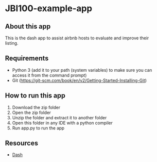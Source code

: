 # JBI100-example-app

## About this app

This is the dash app to assist airbnb hosts to evaluate and improve their listing.

## Requirements

* Python 3 (add it to your path (system variables) to make sure you can access it from the command prompt)
* Git (https://git-scm.com/book/en/v2/Getting-Started-Installing-Git)

## How to run this app

1. Download the zip folder
2. Open the zip folder
3. Unzip the folder and extract it to another folder
4. Open this folder in any IDE with a python compiler
5. Run app.py to run the app

## Resources

* [Dash](https://dash.plot.ly/)
